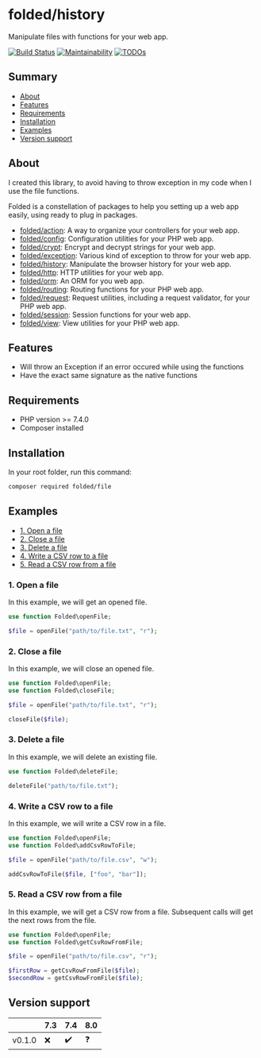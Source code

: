 # folded/history

Manipulate files with functions for your web app.

[![Build Status](https://travis-ci.com/folded-php/file.svg?branch=master)](https://travis-ci.com/folded-php/file) [![Maintainability](https://api.codeclimate.com/v1/badges/b5a5af3f90a5a429fec3/maintainability)](https://codeclimate.com/github/folded-php/file/maintainability) [![TODOs](https://img.shields.io/endpoint?url=https://api.tickgit.com/badge?repo=github.com/folded-php/file)](https://www.tickgit.com/browse?repo=github.com/folded-php/file)

## Summary

- [About](#about)
- [Features](#features)
- [Requirements](#requirements)
- [Installation](#installation)
- [Examples](#examples)
- [Version support](#version-support)

## About

I created this library, to avoid having to throw exception in my code when I use the file functions.

Folded is a constellation of packages to help you setting up a web app easily, using ready to plug in packages.

- [folded/action](https://github.com/folded-php/action): A way to organize your controllers for your web app.
- [folded/config](https://github.com/folded-php/config): Configuration utilities for your PHP web app.
- [folded/crypt](https://github.com/folded-php/crypt): Encrypt and decrypt strings for your web app.
- [folded/exception](https://github.com/folded-php/exception): Various kind of exception to throw for your web app.
- [folded/history](https://github.com/folded-php/history): Manipulate the browser history for your web app.
- [folded/http](https://github.com/folded-php/http): HTTP utilities for your web app.
- [folded/orm](https://github.com/folded-php/orm): An ORM for you web app.
- [folded/routing](https://github.com/folded-php/routing): Routing functions for your PHP web app.
- [folded/request](https://github.com/folded-php/request): Request utilities, including a request validator, for your PHP web app.
- [folded/session](https://github.com/folded-php/session): Session functions for your web app.
- [folded/view](https://github.com/folded-php/view): View utilities for your PHP web app.

## Features

- Will throw an Exception if an error occured while using the functions
- Have the exact same signature as the native functions

## Requirements

- PHP version >= 7.4.0
- Composer installed

## Installation

In your root folder, run this command:

```bash
composer required folded/file
```

## Examples

- [1. Open a file](#1-open-a-file)
- [2. Close a file](#2-close-a-file)
- [3. Delete a file](#3-delete-a-file)
- [4. Write a CSV row to a file](#4-write-a-csv-row-to-a-file)
- [5. Read a CSV row from a file](#5-read-a-csv-row-from-a-file)

### 1. Open a file

In this example, we will get an opened file.

```php
use function Folded\openFile;

$file = openFile("path/to/file.txt", "r");
```

### 2. Close a file

In this example, we will close an opened file.

```php
use function Folded\openFile;
use function Folded\closeFile;

$file = openFile("path/to/file.txt", "r");

closeFile($file);
```

### 3. Delete a file

In this example, we will delete an existing file.

```php
use function Folded\deleteFile;

deleteFile("path/to/file.txt");
```

### 4. Write a CSV row to a file

In this example, we will write a CSV row in a file.

```php
use function Folded\openFile;
use function Folded\addCsvRowToFile;

$file = openFile("path/to/file.csv", "w");

addCsvRowToFile($file, ["foo", "bar"]);
```

### 5. Read a CSV row from a file

In this example, we will get a CSV row from a file. Subsequent calls will get the next rows from the file.

```php
use function Folded\openFile;
use function Folded\getCsvRowFromFile;

$file = openFile("path/to/file.csv", "r");

$firstRow = getCsvRowFromFile($file);
$secondRow = getCsvRowFromFile($file);
```

## Version support

|        | 7.3 | 7.4 | 8.0 |
| ------ | --- | --- | --- |
| v0.1.0 | ❌  | ✔️  | ❓  |
